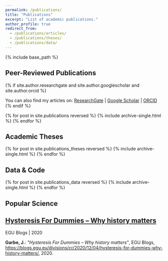 ```yaml
---
permalink: /publications/
title: "Publications"
excerpt: "List of academic publications."
author_profile: true
redirect_from: 
  - /publications/articles/
  - /publications/theses/
  - /publications/data/
---
```


{% include base_path %}

## Peer-Reviewed Publications
{% if site.author.researchgate and site.author.googlescholar and site.author.orcid %}
  <div class="notice--info">You can also find my articles on: <a href="{{ site.author.researchgate }}">ResearchGate</a> &#124; <a href="{{ site.author.googlescholar }}">Google Scholar</a> &#124; <a href="{{ site.author.orcid }}">ORCID</a></div>
{% endif %}

{% for post in site.publications reversed %}
  {% include archive-single.html %}
{% endfor %}

## Academic Theses
{% for post in site.publications_theses reversed %}
  {% include archive-single.html %}
{% endfor %}

## Data & Code
{% for post in site.publications_data reversed %}
  {% include archive-single.html %}
{% endfor %}

## Popular Science
<div class="list__item">
<h2 class="archive__item-title" itemprop="headline"><a href="https://blogs.egu.eu/divisions/cr/2020/12/04/hysteresis-for-dummies-why-history-matters/" title="https://blogs.egu.eu/divisions/cr/2020/12/04/hysteresis-for-dummies-why-history-matters/" target="_blank">Hysteresis For Dummies – Why history matters</a></h2>
<p class="page__meta"><i class="fa fa-book-open" aria-hidden="true"></i> EGU Blogs | 2020</p>
<b>Garbe, J.</b>: <i>"Hysteresis For Dummies – Why history matters"</i>, EGU Blogs, <a href="https://blogs.egu.eu/divisions/cr/2020/12/04/hysteresis-for-dummies-why-history-matters/" title="https://blogs.egu.eu/divisions/cr/2020/12/04/hysteresis-for-dummies-why-history-matters/" target="_blank">https://blogs.egu.eu/divisions/cr/2020/12/04/hysteresis-for-dummies-why-history-matters/</a>, 2020.
</div>
